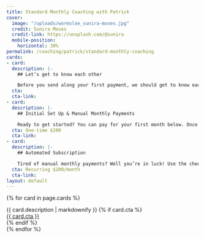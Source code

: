 ```yaml
---
title: Standard Monthly Coaching with Patrick
cover:
  image: "/uploads/wormsloe_sunira-moses.jpg"
  credit: Sunira Moses
  credit-link: https://unsplash.com/@sunira
  mobile-position:
    horizontal: 30%
permalink: /coaching/patrick/standard-monthly-coaching
cards:
- card:
  description: |-
    ## Let’s get to know each other

    Before you send along your first payment, we should get to know each other first. If you haven’t already, go to the [contact](/contact) page and tell me about yourself, your goals, and your running history.
  cta:
  cta-link:
- card:
  description: |-
    ## Initial Set Up & Manual Monthly Payments

    Ready to get started? You can pay for your first month below. Once we are up and running, you will have to continue making manual payments here, or you can sign up for the subscription below for automated monthly payments.
  cta: One-time $200
  cta-link:
- card:
  description: |-
    ## Automated Subscription

    Tired of manual monthly payments? Well you’re in luck! Use the checkout link below to sign up for automated monthly payments. You can stop these payments at any point with a month’s notice.
  cta: Recurring $200/month
  cta-link:
layout: default
---
```


{% for card in page.cards %}
  <div class="width-s bg-white padding--m corner--all mb-l">
    {{ card.description | markdownify }}
    {% if card.cta %}
      <div class="button">
        <a href="{{ card.cta-link }}">{{ card.cta }}</a>
      </div>
    {% endif %}
  </div>
{% endfor %}
